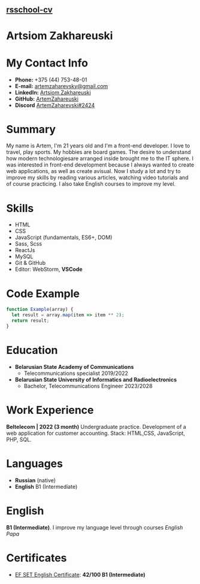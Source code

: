## [rsschool-cv](rsschool-cv)

# Artsiom Zakhareuski

# My Contact Info

* **Phone:** +375 (44) 753-48-01
* **E-mail:** [artemzaharevsky@gmail.com](artemzaharevsky@gmail.com)
* **LinkedIn:** [Artsiom Zakhareuski](https://www.linkedin.com/in/azaaaart/)
* **GitHub:** [ArtemZahareuski](https://github.com/ArtemZahareuski)
* **Discord** [ArtemZaharevski#2424](ArtemZaharevski#2424)

# Summary

My name is Artem, I'm 21 years old and I'm a front-end developer. I love to travel, play sports. My hobbies are board games. The desire to understand how modern technologiesare arranged inside brought me to the IT sphere. I was interested in front-end development because I always wanted to create web applications, as well as create avisual. Now I study a lot and try to improve my skills by reading various articles, watching video tutorials and of course practicing. I also take English courses to improve my level.

# Skills

* HTML
* CSS
* JavaScript (fundamentals, ES6+, DOM)
* Sass, Scss
* ReactJs
* MySQL
* Git & GitHub
* Editor: WebStorm, **VSCode**

# Code Example

```js
function Example(array) {
  let result = array.map(item => item ** 2);
  return result;
}
```
# Education 

* **Belarusian State Academy of Communications**
  * Telecommunications specialist
2019/2022
* **Belarusian State University of Informatics and Radioelectronics**
  * Bachelor, Telecommunications Engineer
2023/2028

# Work Experience
**Beltelecom | 2022 (3 month)**
Undergraduate practice. Development of a web application for customer accounting. Stack: HTML,CSS, JavaScript, PHP, SQL.

# Languages

* **Russian** (native)
* **English** B1 (Intermediate)

# English 
**B1 (Intermediate)**. I improve my language level through courses _English Papa_

# Certificates

* [EF SET English Certificate](https://www.efset.org/cert/oNvbsq): **42/100 B1 (Intermediate)** 